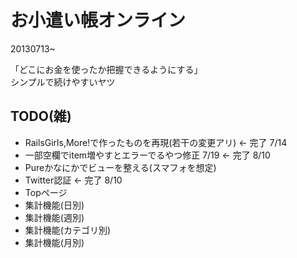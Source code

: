 お小遣い帳オンライン
=====
20130713~  

「どこにお金を使ったか把握できるようにする」  
シンプルで続けやすいヤツ 
  
## TODO(雑)  
* RailsGirls,More!で作ったものを再現(若干の変更アリ) ← 完了 7/14  
* 一部空欄でitem増やすとエラーでるやつ修正 7/19 ← 完了 8/10 
* Pureかなにかでビューを整える(スマフォを想定)  
* Twitter認証 ← 完了 8/10  
* Topページ  
* 集計機能(日別)  
* 集計機能(週別)  
* 集計機能(カテゴリ別)  
* 集計機能(月別)  
